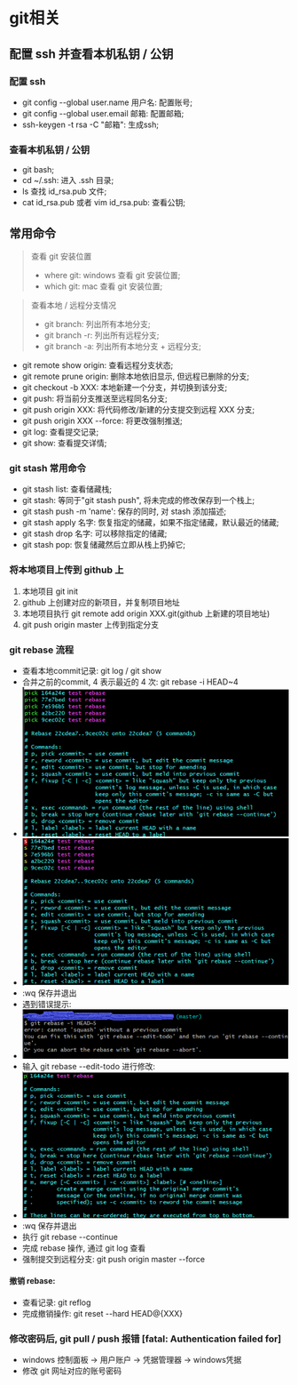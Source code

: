 # git相关
## 配置 ssh 并查看本机私钥 / 公钥
### 配置 ssh 
- git config --global user.name 用户名: 配置账号;
- git config --global user.email 邮箱: 配置邮箱;
- ssh-keygen -t rsa -C "邮箱": 生成ssh;

### 查看本机私钥 / 公钥
- git bash;
- cd ~/.ssh: 进入 .ssh 目录;
- ls 查找 id_rsa.pub 文件;
- cat id_rsa.pub 或者 vim id_rsa.pub: 查看公钥;

## 常用命令
> 查看 git 安装位置
> - where git: windows 查看 git 安装位置;
> - which git: mac 查看 git 安装位置;

> 查看本地 / 远程分支情况
> - git branch: 列出所有本地分支;
> - git branch -r: 列出所有远程分支;
> - git branch -a: 列出所有本地分支 + 远程分支;
- git remote show origin: 查看远程分支状态;
- git remote prune origin: 删除本地依旧显示, 但远程已删除的分支;
- git checkout -b XXX: 本地新建一个分支，并切换到该分支;
- git push: 将当前分支推送至远程同名分支;
- git push origin XXX: 将代码修改/新建的分支提交到远程 XXX 分支;
- git push origin XXX --force: 将更改强制推送;
- git log: 查看提交记录;
- git show: 查看提交详情;

### git stash 常用命令
+ git stash list: 查看储藏栈;
+ git stash: 等同于"git stash push", 将未完成的修改保存到一个栈上;
+ git stash push -m 'name': 保存的同时, 对 stash 添加描述;
+ git stash apply 名字: 恢复指定的储藏，如果不指定储藏，默认最近的储藏;
+ git stash drop 名字: 可以移除指定的储藏;
+ git stash pop: 恢复储藏然后立即从栈上扔掉它;

### 将本地项目上传到 github 上
1. 本地项目 git init 
2. github 上创建对应的新项目，并复制项目地址
3. 本地项目执行 git remote add origin XXX.git(github 上新建的项目地址)
4. git push origin master 上传到指定分支

### git rebase 流程
+ 查看本地commit记录: git log / git show 
+ 合并之前的commit, 4 表示最近的 4 次: git rebase -i HEAD~4 
+ ![git-rebase-1](../static/image/命令行/git相关/git-rebase-1.png)
+ ![git-rebase-2](../static/image/命令行/git相关/git-rebase-2.png)
+ :wq 保存并退出
+ 遇到错误提示:
+ ![错误提示](../static/image/命令行/git相关/git-rebase-3.png)
+ 输入 git rebase --edit-todo 进行修改:
+ ![修改](../static/image/命令行/git相关/git-rebase-4.png)
+ :wq 保存并退出
+ 执行 git rebase --continue
+ 完成 rebase 操作, 通过 git log 查看
+ 强制提交到远程分支: git push origin master --force
#### 撤销 rebase:
+ 查看记录: git reflog 
+ 完成撤销操作: git reset --hard HEAD@{XXX}

### 修改密码后, git pull / push 报错 [fatal: Authentication failed for]
+ windows 控制面板 -> 用户账户 -> 凭据管理器 -> windows凭据
+ 修改 git 网址对应的账号密码
